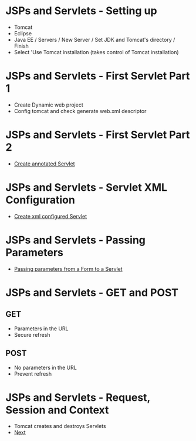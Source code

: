 # JSPs and Servlets - Setting up
- Tomcat
- Eclipse
- Java EE / Servers / New Server / Set JDK and Tomcat's directory / Finish
- Select 'Use Tomcat installation (takes control of Tomcat installation)
# JSPs and Servlets - First Servlet Part 1
- Create Dynamic web project
- Config tomcat and check generate web.xml descriptor
# JSPs and Servlets - First Servlet Part 2
- [Create annotated Servlet](https://github.com/ronald0009/demo2/tree/master/demo21)
# JSPs and Servlets - Servlet XML Configuration
- [Create xml configured Servlet](https://github.com/ronald0009/demo2/tree/master/demo21)
# JSPs and Servlets - Passing Parameters
- [Passing parameters from a Form to a Servlet](https://github.com/ronald0009/demo2/tree/master/demo22)
# JSPs and Servlets - GET and POST
## GET
- Parameters in the URL
- Secure refresh
## POST
- No parameters in the URL
- Prevent refresh
# JSPs and Servlets - Request, Session and Context
- Tomcat creates and destroys Servlets
- [Next](https://www.youtube.com/watch?v=GbvuAIhLUZU&list=PLE0F6C1917A427E96&index=9)
